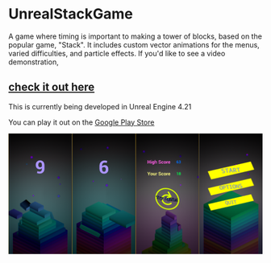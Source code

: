 # UnrealStackGame
A game where timing is important to making a tower of blocks, based on the popular game, "Stack". It includes custom vector animations for the menus, varied difficulties, and particle effects. If you'd like to see a video demonstration,

## [check it out here](https://youtu.be/jPKpmKMpYws)

This is currently being developed in Unreal Engine 4.21

You can play it out on the [Google Play Store](https://play.google.com/store/apps/details?id=com.GeekTechnique.InfinityStack)

![](StackDemo.png)
